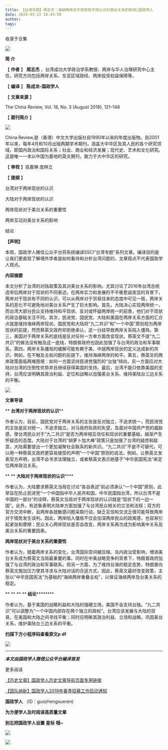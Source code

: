 ```yaml
---
title: 【台湾专题】周志杰：海峡两岸对于现状的不同认识对美台关系的影响|国政学人
date: 2019-03-23 18:45:59
author: 
tags: 
---
```



收录于合集

![](/images/3281/2.gif)

  

**简 介**

【 **作者** 】 **周志杰** ，台湾成功大学政治学系教授、两岸与华人治理研究中心主任，研究方向包括两岸关系、东亚区域政经、两岸投资权益保障等。

【 **编译** 】 **陈成龙-国政学人**

【 **文章来源** 】

The China Review, Vol. 18, No. 3 (August 2018), 121–148

【 **期刊简介** 】

![](/images/3281/3.png)

China
Review,是（香港）中文大学出版社自1990年以来的年度出版物。自2001年以来，每年4月和10月出版两期学术期刊，涵盖大中华区及其人民的各个研究领域，即国内政治和国际关系；社会、商业和经济发展；现代史、艺术和文化研究。这是唯一一本以中国为基地的英文期刊，致力于大中华区的研究。

【 **审校** 】高嘉琳 庞林立

【 **提纲** 】

台湾对于两岸现状的认识

大陆对于两岸现状的认识

两岸现状对于美台关系的重要性

两岸互动对美台关系的影响

结论

 **【声明】**  

本周，国政学人微信公众平台将系统编译SSCI“台湾专题”系列文章。编译目的是
让我们更直观了解境外学者是如何看待和分析台湾问题的，文章观点不代表国政学人观点。

 **内容摘要**

  

本文分析了台湾的对陆政策及其对美台关系的影响，尤其讨论了2016年台湾总统选举后两岸对于现状的不同表述。在两岸实力和发展的不平衡愈益突显的背景下，两岸对于现状有不同的认识，可以从两岸对于贸易往来的态度中可见一斑，两岸关系的恶化不可避免地对美台关系产生了巨大影响。首先，大陆决心实现两岸统一，而台湾大部分民众支持维持和平现状、反对或怀疑两岸统一的前景，他们对于现状的政治基础关注不同。其次，民进党、国民党、大陆和美国在两岸关系方面的汇合点就是维持海峡两岸现状。国民党和大陆将“九二共识”和“一个中国”原则视为两岸现状的前提，然而蔡英文政府却拒绝承认，这一分歧导致两岸关系陷入僵局。第三，美国对于两岸关系的底线是反对任何一方单方面改变现状。蔡英文不提“九二共识”的做法没有触及这一底线，特朗普政府也因此加强了与台湾的政治和军事联系。第四，两岸关系僵局的缓解可能有赖于美、中就两岸现状的定义达成新的共识，例如，在不触及主权问题的前提下，维持海峡两岸的和平。第五，蔡英文的两岸政策面临两难困境：如何一方面坚持民进党强烈的“台独”倾向，另一方面应对大陆对台湾的压倒性优势并且继续获得美国的支持。最后，台湾不能只依靠美国的支持，台湾应该明确其政治利益、定位和战略以加强美台关系、维持美陆台三边关系的平衡。

![](/images/3281/4.jpeg)

 **文章导读**

 ** **台湾对于两岸现状的认识****  

作者认为，目前，国民党对于两岸关系的主张是反对独立，不追求统一，而民进党的主张是反对统一，不追求独立。对马政府执政的失望，及面对中国共产党的威胁感，使台湾民众对于“九二共识”是否为两岸相互信任和现状的重要基础，越渐产生怀疑态的态度。大陆对于台湾的“胡萝卜加大棒”政策只是加强了台湾的疑虑和敌意，大陆需要提出一个更加凝聚社会联系的新共识。“九二共识”不是不可替代，可以用一种蔡英文政府更容易接受的声明“一个中国”原则的说法，例如，让蔡英文发表官方声明，台湾不会寻求法理独立，或者蔡英文表示她基于“中华民国宪法”来定位两岸政治关系。

 ** ** **大陆对于两岸现状的认识******  

  

作者认为，大陆要求蔡英文当局在讨论“各自表述”前必须承认“一个中国”原则，此举旨在防止民进党“一个中国指中华人民共和国，中华民国指台湾，所以台湾不是中国的一部分”的诠释，蔡英文当局对于两岸现状的认识就是“现状下的一边一国”。此外，有迹象表明大陆单方面加强了与台湾民众相关的立法和法规；双方的官方交流中断，且两岸各就敏感问题采取行动，缺乏互信和交流乏很可能导致两岸对于情势发生误判。因此，两岸陷入僵局不仅会加深两岸民众的疏离感，也容易引起紧张和摩擦；民众关心两岸现状是否会改变，两岸关系再次成为影响美中关系及美台关系的重要因素。

  

 ********两岸现状对于美台关系的重要性********  

  

  

作者认为，随着两岸关系的变化，台湾国际空间被压缩、岛内政治受影响，增进美台关系成为蔡英文当局最重要的事。同时在中美战略竞争的背景下，特朗普政府加强了与台湾的政治和军事联系。但另一方面，为了维持台海的稳定态势，特朗普向蔡英文施加压力使其寻求与大陆对话的合适方式，因此，蔡英文最好改变政策，主张以“中华民国宪法”为基础的“海峡两岸重叠主权”，以保证海峡两岸及台美关系的稳定。

  

 ** ** ** ** **结论**********  

  

作者认为，基于美国的战略利益和大陆的强硬立场，美国不会支持台独。“九二共识”可以调整为“一个中国内部存在两个独立的政权”。台湾应该发展与大陆的贸易，在美国和大陆之间寻找平衡；同时应明晰其政治利益、立场和战略，巩固美台关系，维护美陆台三边关系的平衡。

 **扫描下方小程序码查看原文p** **df**  

![](/images/3281/5.png)

* * *

***本文由国政学人微信公众平台编译首发***

  

  

更多阅读

[【历史文章】国政学人历史文章导航页面专用链接](http://mp.weixin.qq.com/s?__biz=MzI3MTYzMzE5Mw==&mid=2247487647&idx=4&sn=713bf729dca089516e8f304f88955380&chksm=eb3f8ed9dc4807cf89f3e211dd726289dd92edc62a6a8e19953bf2b366bbeffb59d285e95119&scene=21#wechat_redirect)  

[【团队纳新】国政学人2019年春季招募工作启动通知](http://mp.weixin.qq.com/s?__biz=MzI3MTYzMzE5Mw==&mid=2247488529&idx=1&sn=4d7a223b6bbfccdb000d0846d8be30e8&chksm=eb3f8a57dc480341c8a6ed4339b6d215c73b98cacfdba087fa5b5eddc1b2337dfd0549522576&scene=21#wechat_redirect)  

  

 **国政学人** （ID：guozhengxueren)

  

 **为方便学人及时阅读高质量文章**

 **别忘把国政学人设置** **星标** **哦~**

![](/images/3281/6.gif)

![](/images/3281/7.gif)

